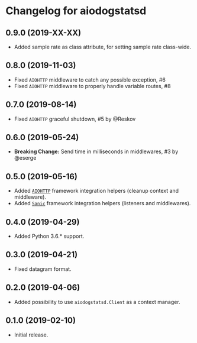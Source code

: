 # Changelog for aiodogstatsd

## 0.9.0 (2019-XX-XX)
- Added sample rate as class attribute, for setting sample rate class-wide.
## 0.8.0 (2019-11-03)

- Fixed `AIOHTTP` middleware to catch any possible exception, #6
- Fixed `AIOHTTP` middleware to properly handle variable routes, #8

## 0.7.0 (2019-08-14)

- Fixed `AIOHTTP` graceful shutdown, #5 by @Reskov

## 0.6.0 (2019-05-24)

- **Breaking Change:** Send time in milliseconds in middlewares, #3 by @eserge

## 0.5.0 (2019-05-16)

- Added [`AIOHTTP`](https://aiohttp.readthedocs.io/) framework integration helpers (cleanup context and middleware).
- Added [`Sanic`](https://sanicframework.org/) framework integration helpers (listeners and middlewares).

## 0.4.0 (2019-04-29)

- Added Python 3.6.* support.

## 0.3.0 (2019-04-21)

- Fixed datagram format.

## 0.2.0 (2019-04-06)

- Added possibility to use `aiodogstatsd.Client` as a context manager.

## 0.1.0 (2019-02-10)

- Initial release.
